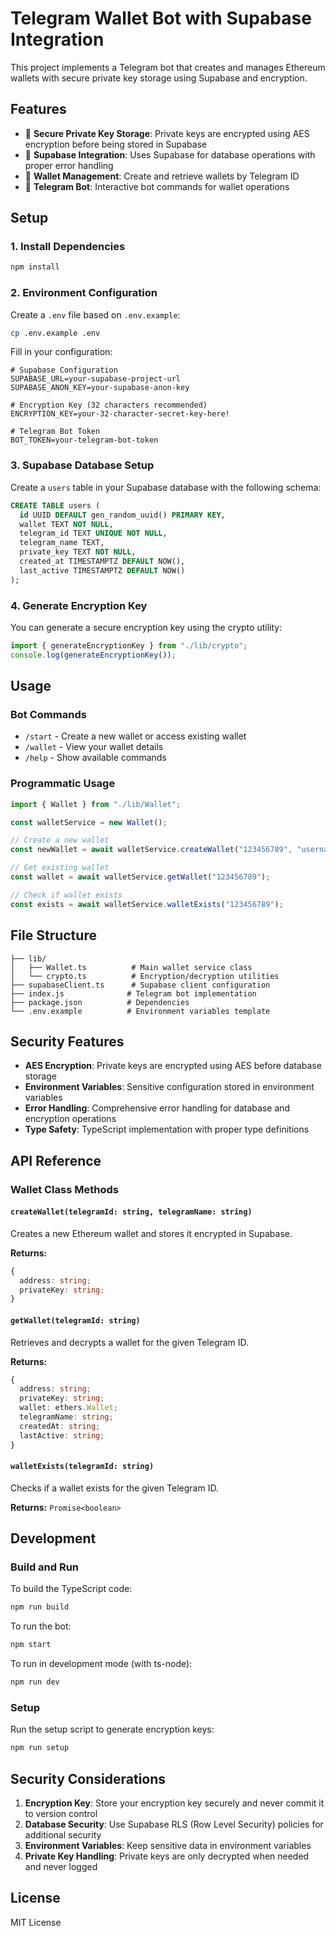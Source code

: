 # Telegram Wallet Bot with Supabase Integration

This project implements a Telegram bot that creates and manages Ethereum wallets with secure private key storage using Supabase and encryption.

## Features

- 🔐 **Secure Private Key Storage**: Private keys are encrypted using AES encryption before being stored in Supabase
- 🏦 **Supabase Integration**: Uses Supabase for database operations with proper error handling
- 💼 **Wallet Management**: Create and retrieve wallets by Telegram ID
- 🤖 **Telegram Bot**: Interactive bot commands for wallet operations

## Setup

### 1. Install Dependencies

```bash
npm install
```

### 2. Environment Configuration

Create a `.env` file based on `.env.example`:

```bash
cp .env.example .env
```

Fill in your configuration:

```env
# Supabase Configuration
SUPABASE_URL=your-supabase-project-url
SUPABASE_ANON_KEY=your-supabase-anon-key

# Encryption Key (32 characters recommended)
ENCRYPTION_KEY=your-32-character-secret-key-here!

# Telegram Bot Token
BOT_TOKEN=your-telegram-bot-token
```

### 3. Supabase Database Setup

Create a `users` table in your Supabase database with the following schema:

```sql
CREATE TABLE users (
  id UUID DEFAULT gen_random_uuid() PRIMARY KEY,
  wallet TEXT NOT NULL,
  telegram_id TEXT UNIQUE NOT NULL,
  telegram_name TEXT,
  private_key TEXT NOT NULL,
  created_at TIMESTAMPTZ DEFAULT NOW(),
  last_active TIMESTAMPTZ DEFAULT NOW()
);
```

### 4. Generate Encryption Key

You can generate a secure encryption key using the crypto utility:

```javascript
import { generateEncryptionKey } from "./lib/crypto";
console.log(generateEncryptionKey());
```

## Usage

### Bot Commands

- `/start` - Create a new wallet or access existing wallet
- `/wallet` - View your wallet details
- `/help` - Show available commands

### Programmatic Usage

```typescript
import { Wallet } from "./lib/Wallet";

const walletService = new Wallet();

// Create a new wallet
const newWallet = await walletService.createWallet("123456789", "username");

// Get existing wallet
const wallet = await walletService.getWallet("123456789");

// Check if wallet exists
const exists = await walletService.walletExists("123456789");
```

## File Structure

```
├── lib/
│   ├── Wallet.ts          # Main wallet service class
│   └── crypto.ts          # Encryption/decryption utilities
├── supabaseClient.ts      # Supabase client configuration
├── index.js              # Telegram bot implementation
├── package.json          # Dependencies
└── .env.example          # Environment variables template
```

## Security Features

- **AES Encryption**: Private keys are encrypted using AES before database storage
- **Environment Variables**: Sensitive configuration stored in environment variables
- **Error Handling**: Comprehensive error handling for database and encryption operations
- **Type Safety**: TypeScript implementation with proper type definitions

## API Reference

### Wallet Class Methods

#### `createWallet(telegramId: string, telegramName: string)`

Creates a new Ethereum wallet and stores it encrypted in Supabase.

**Returns:**

```typescript
{
  address: string;
  privateKey: string;
}
```

#### `getWallet(telegramId: string)`

Retrieves and decrypts a wallet for the given Telegram ID.

**Returns:**

```typescript
{
  address: string;
  privateKey: string;
  wallet: ethers.Wallet;
  telegramName: string;
  createdAt: string;
  lastActive: string;
}
```

#### `walletExists(telegramId: string)`

Checks if a wallet exists for the given Telegram ID.

**Returns:** `Promise<boolean>`

## Development

### Build and Run

To build the TypeScript code:

```bash
npm run build
```

To run the bot:

```bash
npm start
```

To run in development mode (with ts-node):

```bash
npm run dev
```

### Setup

Run the setup script to generate encryption keys:

```bash
npm run setup
```

## Security Considerations

1. **Encryption Key**: Store your encryption key securely and never commit it to version control
2. **Database Security**: Use Supabase RLS (Row Level Security) policies for additional security
3. **Environment Variables**: Keep sensitive data in environment variables
4. **Private Key Handling**: Private keys are only decrypted when needed and never logged

## License

MIT License
